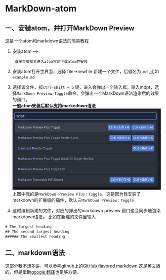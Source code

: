 # MarkDown-atom
## 一、安装atom，并打开MarkDown Preview
这是一个atom和markdown语法的简易教程  
1. 安装atom  -->

        直接百度搜索进入atom官网下载atom并安装
2. 安装atom打开主界面，选择 file->newfile 新建一个文件，后缀名为`.md` ,比如`example.md`

3. 选择该文件，按`ctrl-shift + p` 键，进入会弹出一个输入框，输入mdpt，选择`MarkDown Preview-Toggle`命令。会弹出一个MarkDown语法渲染后的效果的窗口。  
**一般atom安装后默认支持markedown语法**
![markdown preview](./firstmarkdown.png)  
上图中我的是`MarkDown Preview Plus：Toggle`，这是因为我安装了markdown的扩展版的插件，默认三`MarkDown Preview：Toggle`

4. 这时编辑新建的文件，对应的弹出的markdown preview 窗口也会同步地渲染markdown语法。
比如在新建的文件里输入  
```
# The largest heading
## The second largest heading
###### The smallest heading
```

## 二、markdown语法

这部分我不想多讲，可以参考github上的[GitHub flavored markdown](https://help.github.com/categories/writing-on-github/) 这是英文版的，但是借助[google 翻译](https://translate.google.cn/)也足够方便。
